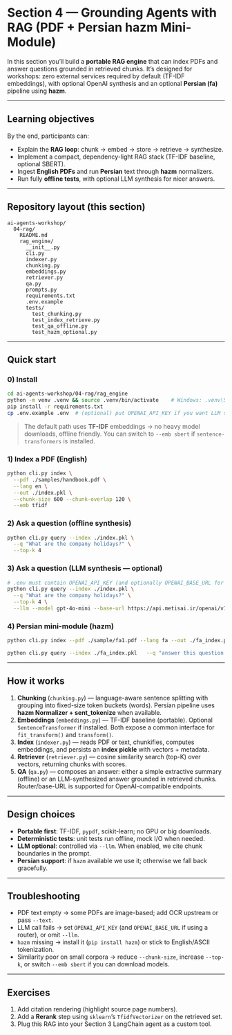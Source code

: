 # Section 4 — Grounding Agents with RAG (PDF + Persian hazm Mini-Module)

In this section you’ll build a **portable RAG engine** that can index PDFs and answer questions grounded in retrieved chunks. It’s designed for workshops: zero external services required by default (TF-IDF embeddings), with optional OpenAI synthesis and an optional **Persian (fa)** pipeline using **hazm**.

---

## Learning objectives

By the end, participants can:

* Explain the **RAG loop**: chunk → embed → store → retrieve → synthesize.
* Implement a compact, dependency-light RAG stack (TF-IDF baseline, optional SBERT).
* Ingest **English PDFs** and run **Persian** text through **hazm** normalizers.
* Run fully **offline tests**, with optional LLM synthesis for nicer answers.

---

## Repository layout (this section)

```
ai-agents-workshop/
  04-rag/
    README.md
    rag_engine/
      __init__.py
      cli.py
      indexer.py
      chunking.py
      embeddings.py
      retriever.py
      qa.py
      prompts.py
      requirements.txt
      .env.example
      tests/
        test_chunking.py
        test_index_retrieve.py
        test_qa_offline.py
        test_hazm_optional.py
```

---

## Quick start

### 0) Install

```bash
cd ai-agents-workshop/04-rag/rag_engine
python -m venv .venv && source .venv/bin/activate    # Windows: .venv\Scripts\activate
pip install -r requirements.txt
cp .env.example .env  # (optional) put OPENAI_API_KEY if you want LLM synthesis
```

> The default path uses **TF-IDF** embeddings → no heavy model downloads, offline friendly. You can switch to `--emb sbert` if `sentence-transformers` is installed.

### 1) Index a PDF (English)

```bash
python cli.py index \
  --pdf ./samples/handbook.pdf \
  --lang en \
  --out ./index.pkl \
  --chunk-size 600 --chunk-overlap 120 \
  --emb tfidf
```

### 2) Ask a question (offline synthesis)

```bash
python cli.py query --index ./index.pkl \
  --q "What are the company holidays?" \
  --top-k 4
```

### 3) Ask a question (LLM synthesis — optional)

```bash
# .env must contain OPENAI_API_KEY (and optionally OPENAI_BASE_URL for routers)
python cli.py query --index ./index.pkl \
  --q "What are the company holidays?" \
  --top-k 4 \
  --llm --model gpt-4o-mini --base-url https://api.metisai.ir/openai/v1
```

### 4) Persian mini-module (hazm)

```bash
python cli.py index --pdf ./sample/fa1.pdf --lang fa --out ./fa_index.pkl --chunk-size 400 --chunk-overlap 80 --emb tfidf

python cli.py query --index ./fa_index.pkl   --q "answer this question and give result in structured format: عوامل موثر بر تأثیر بازاریابی گوشه ای بر وفاداری مشتریان در صنایع ورزشی با استفاده از تکنیکهای هوش مصنوعی چیست؟"   --top-k 4  --llm
```

---

## How it works

1. **Chunking** (`chunking.py`) — language-aware sentence splitting with grouping into fixed-size token buckets (words). Persian pipeline uses **hazm Normalizer + sent_tokenize** when available.
2. **Embeddings** (`embeddings.py`) — TF-IDF baseline (portable). Optional `SentenceTransformer` if installed. Both expose a common interface for `fit_transform()` and `transform()`.
3. **Index** (`indexer.py`) — reads PDF or text, chunkifies, computes embeddings, and persists an **index pickle** with vectors + metadata.
4. **Retriever** (`retriever.py`) — cosine similarity search (top-K) over vectors, returning chunks with scores.
5. **QA** (`qa.py`) — composes an answer: either a simple extractive summary (offline) or an LLM-synthesized answer grounded in retrieved chunks. Router/base-URL is supported for OpenAI-compatible endpoints.

---

## Design choices

* **Portable first**: TF-IDF, `pypdf`, scikit-learn; no GPU or big downloads.
* **Deterministic tests**: unit tests run offline, mock I/O when needed.
* **LLM optional**: controlled via `--llm`. When enabled, we cite chunk boundaries in the prompt.
* **Persian support**: if `hazm` available we use it; otherwise we fall back gracefully.

---

## Troubleshooting

* PDF text empty → some PDFs are image-based; add OCR upstream or pass `--text`.
* LLM call fails → set `OPENAI_API_KEY` (and `OPENAI_BASE_URL` if using a router), or omit `--llm`.
* `hazm` missing → install it (`pip install hazm`) or stick to English/ASCII tokenization.
* Similarity poor on small corpora → reduce `--chunk-size`, increase `--top-k`, or switch `--emb sbert` if you can download models.

---

## Exercises

1. Add citation rendering (highlight source page numbers).
2. Add a **Rerank** step using `sklearn`’s `TfidfVectorizer` on the retrieved set.
3. Plug this RAG into your Section 3 LangChain agent as a custom tool.